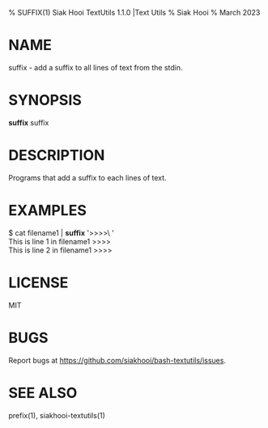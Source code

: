 % SUFFIX(1) Siak Hooi TextUtils 1.1.0 |Text Utils
% Siak Hooi
% March 2023

# NAME
suffix - add a suffix to all lines of text from the stdin.

# SYNOPSIS
**suffix** suffix

# DESCRIPTION
Programs that add a suffix to each lines of text.

# EXAMPLES
$ cat filename1 | **suffix** '>>>>\ '  
This is line 1 in filename1 \>\>\>\>  
This is line 2 in filename1 \>\>\>\>

# LICENSE
MIT

# BUGS
Report bugs at https://github.com/siakhooi/bash-textutils/issues.

# SEE ALSO
prefix(1), siakhooi-textutils(1)